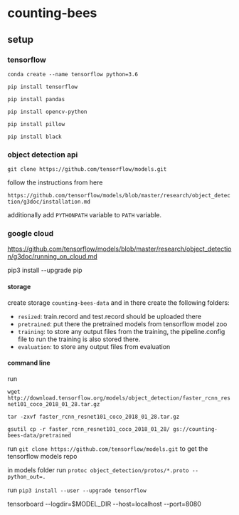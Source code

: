 # counting-bees

## setup

### tensorflow

`conda create --name tensorflow python=3.6`

`pip install tensorflow`
 
`pip install pandas`

`pip install opencv-python`

`pip install pillow`

`pip install black`

### object detection api

`git clone https://github.com/tensorflow/models.git`

follow the instructions from here 

`https://github.com/tensorflow/models/blob/master/research/object_detection/g3doc/installation.md`

additionally add `PYTHONPATH` variable to `PATH` variable.

### google cloud

https://github.com/tensorflow/models/blob/master/research/object_detection/g3doc/running_on_cloud.md

pip3 install --upgrade pip

#### storage

create storage `counting-bees-data` and in there create the following folders:
- `resized`: train.record and test.record should be uploaded there
- `pretrained`: put there the pretrained models from tensorflow model zoo
- `training`: to store any output files from the training, the pipeline.config file to run the training is also stored there.
- `evaluation`: to store any output files from evaluation 

#### command line

run 

`wget http://download.tensorflow.org/models/object_detection/faster_rcnn_resnet101_coco_2018_01_28.tar.gz`

`tar -zxvf faster_rcnn_resnet101_coco_2018_01_28.tar.gz`

`gsutil cp -r faster_rcnn_resnet101_coco_2018_01_28/ gs://counting-bees-data/pretrained`


run `git clone https://github.com/tensorflow/models.git` to get the tensorflow models repo

in models folder run `protoc object_detection/protos/*.proto --python_out=.`

run `pip3 install --user --upgrade tensorflow`


tensorboard --logdir=$MODEL_DIR --host=localhost --port=8080
